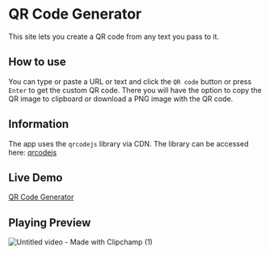 # QR Code Generator

This site lets you create a QR code from any text you pass to it.

## How to use

You can type or paste a URL or text and click the `QR code` button or press `Enter` to get the custom QR code. There you will have the option to copy the QR image to clipboard or download a PNG image with the QR code.

## Information

The app uses the `qrcodejs` library via CDN. The library can be accessed here: [qrcodejs](https://cdnjs.com/libraries/qrcodejs)

## Live Demo

[QR Code Generator](https://my-qr-code-devchallenge.netlify.app/)

## Playing Preview

![Untitled video - Made with Clipchamp (1)](https://github.com/user-attachments/assets/2ff8cf8a-ac7f-4d5c-8091-7f51ba818870)
